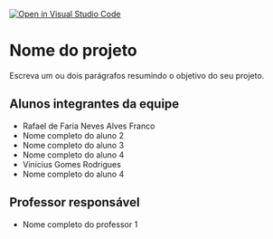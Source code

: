 [![Open in Visual Studio Code](https://classroom.github.com/assets/open-in-vscode-2e0aaae1b6195c2367325f4f02e2d04e9abb55f0b24a779b69b11b9e10269abc.svg)](https://classroom.github.com/online_ide?assignment_repo_id=15830192&assignment_repo_type=AssignmentRepo)
# Nome do projeto
Escreva um ou dois parágrafos resumindo o objetivo do seu projeto.

## Alunos integrantes da equipe

* Rafael de Faria Neves Alves Franco
* Nome completo do aluno 2
* Nome completo do aluno 3
* Nome completo do aluno 4
* Vinícius Gomes Rodrigues
* Nome completo do aluno 4

## Professor responsável 

* Nome completo do professor 1

